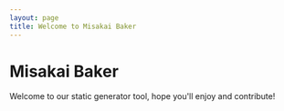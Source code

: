 ```yaml
---
layout: page
title: Welcome to Misakai Baker
---
```


# Misakai Baker
Welcome to our static generator tool, hope you'll enjoy and contribute!

